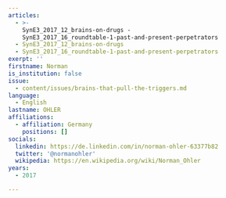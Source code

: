 ```yaml
---
articles:
  - >-
    SynE3_2017_12_brains-on-drugs -
    SynE3_2017_16_roundtable-1-past-and-present-perpetrators
  - SynE3_2017_12_brains-on-drugs
  - SynE3_2017_16_roundtable-1-past-and-present-perpetrators
exerpt: ''
firstname: Norman
is_institution: false
issue:
  - content/issues/brains-that-pull-the-triggers.md
language:
  - English
lastname: OHLER
affiliations:
  - affiliation: Germany
    positions: []
socials:
  linkedin: https://de.linkedin.com/in/norman-ohler-63377b82
  twitter: '@normanohler'
  wikipedia: https://en.wikipedia.org/wiki/Norman_Ohler
years:
  - 2017

---
```

